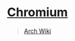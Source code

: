 # [Chromium](https://www.chromium.org/Home)

> [Arch Wiki](https://wiki.archlinux.org/index.php/Chromium)
